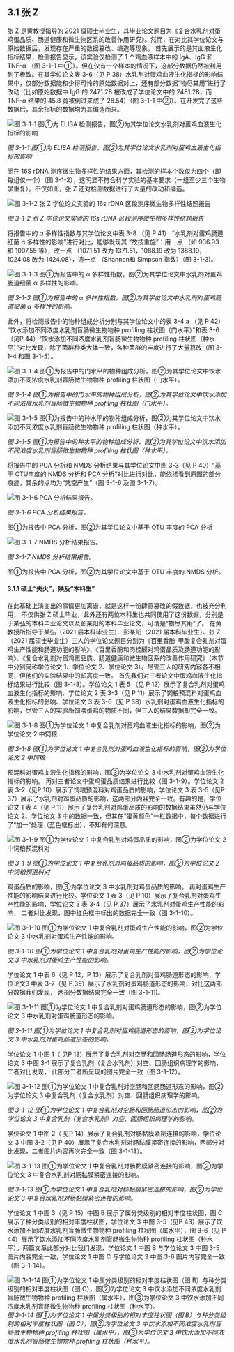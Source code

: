## 3.1   张 Z

张 Z 是黄教授指导的 2021 级硕士毕业生，其毕业论文题目为《复合水乳剂对蛋鸡蛋品质、肠道健康和微生物区系的改善作用研究》。然而，在对比其学位论文与原始数据后，发现存在严重的数据篡改、编造等现象。
首先展示的是其血液生化指标结果，检测报告显示，该实验仅检测了 1 个鸡血液样本中的 IgA、IgG 和 TNF-α （图 3-1-1 中①）。但在仅有一个样本的情况下，这部分数据仍然被利用到了极致。在其学位论文表 3-6（见 P 38）水乳剂对蛋鸡血液生化指标的影响结果中，仅部分数据能和少得可怜的原始数据对上，还有部分数据“物尽其用”进行了改动（比如原始数据中 IgG 的 2471.28 被改成了学位论文中的 2481.28，而 TNF-α 结果的 45.8 竟被倒过来成了 28.54）（图 3-1-1 中②）。在开发完了这些数据后，其余指标的数据均为其编造而来。

![图 3-1-1 图①为 ELISA 检测报告，图②为其学位论文水乳剂对蛋鸡血液生化指标的影响](readme/clip_image092.jpg)

 *图 3-1-1 图①为 ELISA 检测报告，图②为其学位论文水乳剂对蛋鸡血液生化指标的影响*

而在 16S rDNA 测序微生物多样性的结果方面，其检测的样本个数仅为四个（即每组仅一个）（图 3-1-2），这明显不符合科学实验的基本要求（一组至少三个生物学重复）。不仅如此，张 Z 还对检测数据进行了大量的改动和编造。

![图 3-1-2 张 Z 学位论文实验的 16s rDNA 区段测序微生物多样性结题报告](readme/clip_image094.gif)

 *图 3-1-2 张 Z 学位论文实验的 16s rDNA 区段测序微生物多样性结题报告*

将报告中的 α 多样性指数与其学位论文中表 3-8 （见 P 41） “水乳剂对蛋鸡肠道细菌 α 多样性的影响”进行对比，能够发现其 “故技重施”：用一点 （如 936.93 和 1007.55 等），改一点 （1071.51 改为 1371.51，1088.19 改为 1388.19，1024.08 改为 1424.08），造一点 （Shannon和 Simpson 指数）（图 3-1-3)。

![图 3-1-3 图①为报告中的 α 多样性指数，图②为其学位论文中水乳剂对蛋鸡肠道细菌 α 多样性的影响。](readme/clip_image096.jpg)

 *图 3-1-3 图①为报告中的 α 多样性指数，图②为其学位论文中水乳剂对蛋鸡肠道细菌 α 多样性的影响。*

此外，将检测报告中的物种组成分析分别与其学位论文中的表 3-4 a （见 P 42） “饮水添加不同浓度水乳剂盲肠微生物物种 profiling 柱状图（门水平）”和表 3-6（见P 44）“饮水添加不同浓度水乳剂盲肠微生物物种 profiling 柱状图（种水平）”对比发现，除了菌群种类大体一致，各种菌群的丰度进行了大量篡改（图 3-1-4 和图 3-1-5）。

![图 3-1-4 图①为报告中的门水平的物种组成分析，图②为其学位论文中饮水添加不同浓度水乳剂盲肠微生物物种 profiling 柱状图（门水平）。](readme/clip_image098.gif)

 *图 3-1-4 图①为报告中的门水平的物种组成分析，图②为其学位论文中饮水添加不同浓度水乳剂盲肠微生物物种 profiling 柱状图（门水平）。*

![图 3-1-5 图①为报告中的种水平的物种组成分析，图②为其学位论文中饮水添加不同浓度水乳剂盲肠微生物物种 profiling 柱状图（种水平）。](readme/clip_image100.jpg)

 *图 3-1-5 图①为报告中的种水平的物种组成分析，图②为其学位论文中饮水添加不同浓度水乳剂盲肠微生物物种 profiling 柱状图（种水平）。*

将报告中的 PCA 分析和 NMDS 分析结果与其学位论文中图 3-3（见 P 40）“基于 OTU丰度的 NMDS 分析和 PCA 分析”对比进行对比，能依稀看到原图的部分痕迹，其余的点均为“凭空产生”（图 3-1-6 及图 3-1-7）。

![图 3-1-6 PCA 分析结果报告。](readme/clip_image102.gif)

 *图 3-1-6 PCA 分析结果报告。*

图①为报告中 PCA 分析，图②为其学位论文中基于 OTU 丰度的 PCA 分析

![图 3-1-7 NMDS 分析结果报告。](readme/image-20240118100205403.png)

 *图 3-1-7 NMDS 分析结果报告。*

图①为报告中 PCA 分析，图②为其学位论文中基于 OTU 丰度的 NMDS 分析。

#### 3.1.1   硕士“失火”，殃及“本科生”

在此基础上演变出的事情更加离谱，就是这样一份肆意篡改的假数据，也被充分利用， 不仅供张 Z 硕士毕业，此外还有两位本科生也共同使用了这份数据，分别是于某弘的本科毕业论文以及彭某阳的本科毕业论文，可谓是“物尽其用”了。
在黄教授所指导于某弘（2021 届本科毕业生）、彭某阳（2021 届本科毕业生）、张 Z（2021 届硕士毕业生）三人的学位论文题目分别为《百里香酚-甲酸复合乳剂对蛋鸡生产性能和肠道功能的影响》、《百里香酚和肉桂醛对鸡蛋品质及肠道功能的影响》、《复合水乳剂对蛋鸡蛋品质、肠道健康和微生物区系的改善作用研究》（本节中分别简称学位论文 1、学位论文 2、学位论文 3）。尽管三人的研究内容各不相同，但他们的实验结果中的却高度一致。
首先我们对三者论文中蛋鸡血液生化指标结果进行比较（图 3-1-8）。学位论文 1 表 5 （见 P 12）展示了复合乳剂对蛋鸡血液生化指标的影响、学位论文 2 表 3-3（见 P 11）展示了饲粮预混料对蛋鸡血液生化指标的影响、学位论文 3 表 3-6（见 P 38）水乳剂对蛋鸡血液生化指标的影响，尽管三人的实验所饲喂蛋鸡的物质不同，但三人的结果数据却完全一致。

![图 3-1-8 图①为学位论文 1 中复合乳剂对蛋鸡血液生化指标的影响，图②为学位论文 2 中饲粮](readme/clip_image106.jpg)

 *图 3-1-8 图①为学位论文 1 中复合乳剂对蛋鸡血液生化指标的影响，图②为学位论文 2 中饲粮*

预混料对蛋鸡血液生化指标的影响，图③为学位论文 3 中水乳剂对蛋鸡血液生化指标的影响。
再对三者论文中蛋鸡蛋品质结果进行比较（图 3-1-9）。学位论文 2 表 3-2（见P 10）展示了饲粮预混料对鸡蛋品质的影响，学位论文 3 表 3-5（见P 37）展示了水乳剂对鸡蛋品质的影响，这两部分内容完全一致。有趣的是，学位论文 1 表 4（见 P 11）展示了复合乳剂对鸡蛋品质的影响的数据结果虽然仍与学位论文 2、学位论文 3 中的数据一致，但其在“蛋黄颜色”一栏数据中，每个数据进行了“加一”处理（蓝色框标出），不知有何深意。

![图 3-1-9 图①为学位论文 1 中复合乳剂对鸡蛋品质的影响，图②为学位论文 2 中饲粮预混料对](readme/clip_image108.jpg)

 *图 3-1-9 图①为学位论文 1 中复合乳剂对鸡蛋品质的影响，图②为学位论文 2 中饲粮预混料对*

鸡蛋品质的影响，图③为学位论文 3 中水乳剂对鸡蛋品质的影响。
再对蛋鸡生产性能的影响结果进行比较。学位论文 1 表 3（见 P 10）展示了复合乳剂对蛋鸡生产性能的影响，学位论文 3 表 3-4（见 P 37）展示了水乳剂对蛋鸡生产性能的影响， 二者对比发现，图中红色框中标出的数据完全一致（图 3-1-10）。

![图 3-1-10 图①为学位论文 1 中复合乳剂对蛋鸡生产性能的影响，图②为学位论文 3 中水乳剂对蛋鸡生产性能的影响。](readme/image-20240118100244125.png)

 *图 3-1-10 图①为学位论文 1 中复合乳剂对蛋鸡生产性能的影响，图②为学位论文 3 中水乳剂对蛋鸡生产性能的影响。*

学位论文 1 中表 6（见 P 12，P 13）展示了复合乳剂对蛋鸡肠道形态的影响，学位论文3 中表 3-7（见 P 39）展示了水乳剂对蛋鸡肠道形态的影响，对比这两部分数据我们发现， 两部分数据结果完全一致（图 3-1-11)。

![图 3-1-11 图①为学位论文 1 中复合乳剂对蛋鸡肠道形态的影响，图②为学位论文 3 中水乳剂对蛋鸡肠道形态的影响。](readme/image-20240118100258242.png)

 *图 3-1-11 图①为学位论文 1 中复合乳剂对蛋鸡肠道形态的影响，图②为学位论文 3 中水乳剂对蛋鸡肠道形态的影响。*

学位论文 1 中图 1（  见P 13）展示了复合乳剂对空肠和回肠肠道形态的影响，学位论文 3 中图 3-1 展示了复合乳剂（复合水乳剂）对空、回肠组织病理学的影响，二者对比发现， 此部分二者所呈现的图片完全一致（图 3-1-12）。

![图 3-1-12 图①为学位论文 1 中复合乳剂对空肠和回肠肠道形态的影响，图②为学位论文 3 中复合乳剂（复合水乳剂）对空、回肠组织病理学的影响。](readme/clip_image114.jpg)

 *图 3-1-12 图①为学位论文 1 中复合乳剂对空肠和回肠肠道形态的影响，图②为学位论文 3 中复合乳剂（复合水乳剂）对空、回肠组织病理学的影响。*

学位论文 1 中图 2（  见P 14）展示了复合乳剂对肠黏膜紧密连接的影响，学位论文 3 中图 3-2（见 P 40）展示了复合水乳剂对肠黏膜紧密连接的影响，两部分对比发现，二者图片内容再次完全一致（图 3-1-13）。

![图 3-1-13 图①为学位论文 1 中复合乳剂对肠黏膜紧密连接的影响，图②为学位论文 3 中复合水乳剂对肠黏膜紧密连接的影响。](readme/clip_image116.gif)

 *图 3-1-13 图①为学位论文 1 中复合乳剂对肠黏膜紧密连接的影响，图②为学位论文 3 中复合水乳剂对肠黏膜紧密连接的影响。*

学位论文 1 中图 3（见 P 15）中图 B 展示了属分类级别的相对丰度柱状图，图 C 展示了种分类级别的相对丰度柱状图，学位论文 3 中图 3-5（见P 43）展示了饮水添加不同浓度水乳剂盲肠微生物物种 profiling 柱状图（属水平），图 3-6（见 P 44）展示了饮水添加不同浓度水乳剂盲肠微生物物种 profiling 柱状图（种水平）。两篇文章此部分对比我们发现，学位论文 1 中图 B 与学位论文 3 中图 3-5 图片内容完全一致，学位论文 1 中图 C 与学位论文 3 中图 3-6 图片内容完全一致（图 3-1-14）。

![图 3-1-14 图①为学位论文 1 中属分类级别的相对丰度柱状图（图 B）与种分类级别的相对丰度柱状图（图 C），图②为学位论文 3 中饮水添加不同浓度水乳剂盲肠微生物物种 profiling 柱状图（属水平），图③为学位论文 3 中饮水添加不同浓度水乳剂盲肠微生物物种 profiling 柱状图（种水平）。](readme/clip_image118.gif)
 *图 3-1-14 图①为学位论文 1 中属分类级别的相对丰度柱状图（图 B）与种分类级别的相对丰度柱状图（图 C），图②为学位论文 3 中饮水添加不同浓度水乳剂盲肠微生物物种 profiling 柱状图（属水平），图③为学位论文 3 中饮水添加不同浓度水乳剂盲肠微生物物种 profiling 柱状图（种水平）。*
